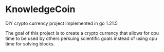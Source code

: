 # KnowledgeCoin
DIY crypto currency project implemented in go 1.21.5

The goal of this project is to create a crypto currency that allows for cpu time to be used by others persuing scientific goals instead of using cpu time for solving blocks.
